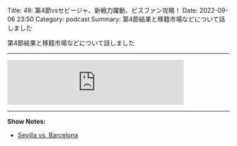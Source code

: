 Title: 49: 第4節vsセビージャ、新戦力躍動、ピスファン攻略！
Date: 2022-09-06 23:50
Category: podcast
Summary: 第4節結果と移籍市場などについて話しました

第4節結果と移籍市場などについて話しました

---

<iframe src="https://anchor.fm/barcafm/embed/episodes/49-4vs-e1nf43a" height="102px" width="400px" frameborder="0" scrolling="no"></iframe>

---

**Show Notes:**

- [Sevilla vs\. Barcelona](https://stories.dazn.com/ja-jp/20606-03-09-22-Sevilla-vs-Barcelona.html)
